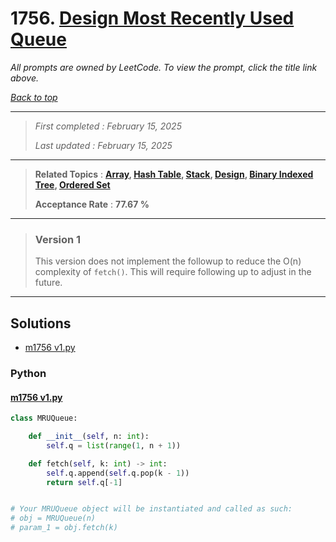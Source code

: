 # 1756. [Design Most Recently Used Queue](<https://leetcode.com/problems/design-most-recently-used-queue>)

*All prompts are owned by LeetCode. To view the prompt, click the title link above.*

*[Back to top](<../README.md>)*

------

> *First completed : February 15, 2025*
>
> *Last updated : February 15, 2025*

------

> **Related Topics** : **[Array](<by_topic/Array.md>), [Hash Table](<by_topic/Hash Table.md>), [Stack](<by_topic/Stack.md>), [Design](<by_topic/Design.md>), [Binary Indexed Tree](<by_topic/Binary Indexed Tree.md>), [Ordered Set](<by_topic/Ordered Set.md>)**
>
> **Acceptance Rate** : **77.67 %**

------

> ### Version 1
> 
> This version does not implement the followup to reduce the O(n) complexity of `fetch()`.
> This will require following up to adjust in the future.
> 

------

## Solutions

- [m1756 v1.py](<../my-submissions/m1756 v1.py>)
### Python
#### [m1756 v1.py](<../my-submissions/m1756 v1.py>)
```Python
class MRUQueue:

    def __init__(self, n: int):
        self.q = list(range(1, n + 1))

    def fetch(self, k: int) -> int:
        self.q.append(self.q.pop(k - 1))
        return self.q[-1]


# Your MRUQueue object will be instantiated and called as such:
# obj = MRUQueue(n)
# param_1 = obj.fetch(k)
```

